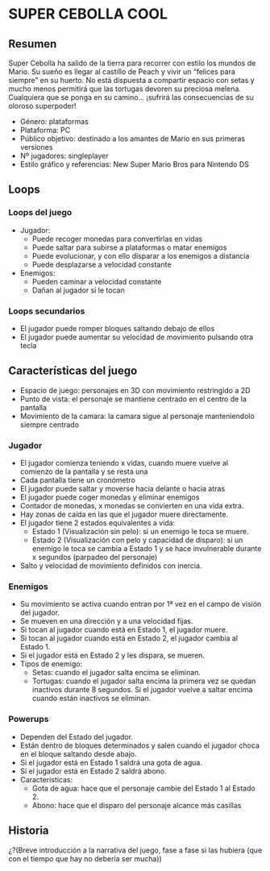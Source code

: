 ﻿# SUPER CEBOLLA COOL

## Resumen
Super Cebolla ha salido de la tierra para recorrer con estilo los mundos de Mario. Su sueño es llegar al castillo de Peach y vivir un “felices para siempre” en su huerto. No está dispuesta a compartir espacio con setas y mucho menos permitirá que las tortugas devoren su preciosa melena. Cualquiera que se ponga en su camino… ¡sufrirá las consecuencias de su oloroso superpoder!

* Género: plataformas
* Plataforma: PC
* Público objetivo: destinado a los amantes de Mario en sus primeras versiones
* Nº jugadores: singleplayer 
* Estilo gráfico y referencias: New Super Mario Bros para Nintendo DS

## Loops
### Loops del juego
* Jugador:
   * Puede recoger monedas para convertirlas en vidas
   * Puede saltar para subirse a plataformas o matar enemigos
   * Puede evolucionar, y con ello disparar a los enemigos a distancia
   * Puede  desplazarse a velocidad constante
* Enemigos:
   * Pueden caminar a velocidad constante
   * Dañan al jugador si le tocan

### Loops secundarios
* El jugador puede romper bloques saltando debajo de ellos
* El jugador puede aumentar su velocidad de movimiento pulsando otra tecla

## Características del juego
* Espacio de juego: personajes en 3D con movimiento restringido a 2D
* Punto de vista: el personaje se mantiene centrado en el centro de la pantalla
* Movimiento de la camara: la camara sigue al personaje manteniendolo siempre centrado
### Jugador
* El jugador comienza teniendo x vidas, cuando muere vuelve al comienzo de la pantalla y se resta una
* Cada pantalla tiene un cronómetro
* El jugador puede saltar y moverse hacia delante o hacia atras
* El jugador puede coger monedas y eliminar enemigos
* Contador de monedas, x monedas se convierten en una vida extra.
* Hay zonas de caída en las que el jugador muere directamente.
* El jugador tiene 2 estados equivalentes a vida:
   * Estado 1 (Visualización sin pelo): si un enemigo le toca se muere.
   * Estado 2 (Visualización con pelo y capacidad de disparo): si un enemigo le toca se cambia a Estado 1 y se hace invulnerable durante x segundos (parpadeo del personaje)
* Salto y velocidad de movimiento definidos con inercia.
### Enemigos
* Su movimiento se activa cuando entran por 1ª vez en el campo de visión del jugador.
* Se mueven en una dirección y a una velocidad fijas.
* Si tocan al jugador cuando está en Estado 1, el jugador muere.
* Si tocan al jugador cuando está en Estado 2, el jugador cambia al Estado 1.
* Si el jugador está en Estado 2 y les dispara, se mueren.
* Tipos de enemigo:
   * Setas: cuando el jugador salta encima se eliminan.
   * Tortugas: cuando el jugador salta encima la primera vez se quedan inactivos durante 8 segundos. Si el jugador vuelve a saltar encima cuando están inactivos se eliminan.

### Powerups
* Dependen del Estado del jugador.
* Están dentro de bloques determinados y salen cuando el jugador choca en el bloque saltando desde abajo.
* Si el jugador está en Estado 1 saldrá una gota de agua.
* Si el jugador está en Estado 2 saldrá abono.
* Características:
   * Gota de agua: hace que el personaje cambie del Estado 1 al Estado 2.
   * Abono: hace que el disparo del personaje alcance más casillas

## Historia
¿?(Breve introducción a la narrativa del juego, fase a fase si las hubiera (que con el tiempo que hay no debería ser mucha))





